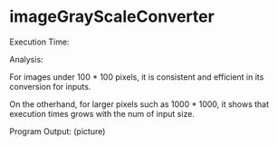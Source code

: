 # imageGrayScaleConverter

Execution Time:

[10 * 10]: 0.000ms

[100 * 100]: 0.000ms

[1000 * 1000]: 1.600ms

Analysis:

For images under 100 * 100 pixels, it is consistent and efficient in its conversion for inputs. 

On the otherhand, for larger pixels such as 1000 * 1000, it shows that execution times grows with the num of input size. 

Program Output:
(picture)
